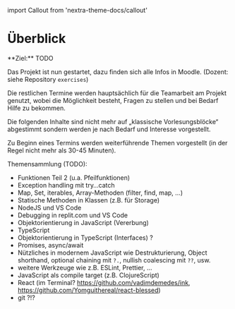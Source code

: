 import Callout from 'nextra-theme-docs/callout'

# Überblick

<Callout>  
  **Ziel:** TODO
</Callout>

Das Projekt ist nun gestartet, dazu finden sich
alle Infos in Moodle. (Dozent: siehe Repository
`exercises`)

Die restlichen Termine werden hauptsächlich für
die Teamarbeit am Projekt genutzt, wobei die 
Möglichkeit besteht, Fragen zu stellen und bei
Bedarf Hilfe zu bekommen. 

Die folgenden Inhalte sind nicht mehr auf
„klassische Vorlesungsblöcke“ abgestimmt sondern
werden je nach Bedarf und Interesse vorgestellt.

Zu Beginn eines Termins werden weiterführende
Themen vorgestellt (in der Regel nicht 
mehr als 30-45 Minuten).

Themensammlung (TODO):

- Funktionen Teil 2 (u.a. Pfeilfunktionen)
- Exception handling mit try…catch
- Map, Set, iterables, Array-Methoden (filter, find, map, …)
- Statische Methoden in Klassen (z.B. für Storage)
- NodeJS und VS Code
- Debugging in replit.com und VS Code
- Objektorientierung in JavaScript (Vererbung)
- TypeScript
- Objektorientierung in TypeScript (Interfaces) ?
- Promises, async/await
- Nützliches in modernem JavaScript wie Destrukturierung, Object shorthand, optional chaining mit `?.`, nullish coalescing mit `??`, usw.
- weitere Werkzeuge wie z.B. ESLint, Prettier, …
- JavaScript als compile target (z.B. ClojureScript)
- React (im Terminal? https://github.com/vadimdemedes/ink, https://github.com/Yomguithereal/react-blessed)
- git ?!?



